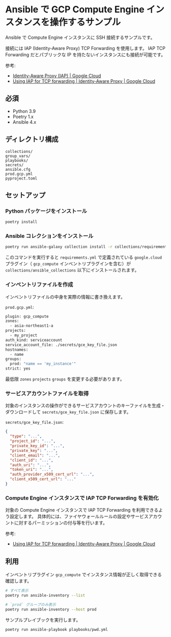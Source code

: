 # Ansible で GCP Compute Engine インスタンスを操作するサンプル

Ansible で Compute Engine インスタンスに SSH 接続するサンプルです。

接続には IAP (Identity-Aware Proxy) TCP Forwarding を使用します。
IAP TCP Forwarding だとパブリックな IP を持たないインスタンスにも接続が可能です。

参考:

- [Identity-Aware Proxy (IAP) | Google Cloud](https://cloud.google.com/iap)
- [Using IAP for TCP forwarding | Identity-Aware Proxy | Google Cloud](https://cloud.google.com/iap/docs/using-tcp-forwarding)

## 必須

- Python 3.9
- Poetry 1.x
- Ansible 4.x

## ディレクトリ構成

```text
collections/
group_vars/
playbooks/
secrets/
ansible.cfg
prod.gcp.yml
pyproject.toml
```

## セットアップ

### Python パッケージをインストール

```bash
poetry install
```

### Ansible コレクションをインストール

```bash
poetry run ansible-galaxy collection install -r collections/requirements.yml
```

このコマンドを実行すると `requirements.yml` で定義されている `google.cloud` プラグイン（ `gcp_compute` インベントリプラグインを含む）が `collections/ansible_collections` 以下にインストールされます。

### インベントリファイルを作成

インベントリファイルの中身を実際の情報に書き換えます。

`prod.gcp.yml`:

```bash
plugin: gcp_compute
zones:
  - asia-northeast1-a
projects:
  - my_project
auth_kind: serviceaccount
service_account_file: ./secrets/gce_key_file.json
hostnames:
  - name
groups:
  prod: "name == 'my_instance'"
strict: yes
```

最低限 `zones` `projects` `groups` を変更する必要があります。

### サービスアカウントファイルを取得

対象のインスタンスの操作ができるサービスアカウントのキーファイルを生成・ダウンロードして `secrets/gce_key_file.json` に保存します。

`secrets/gce_key_file.json`:

```json
{
  "type": "...",
  "project_id": "...",
  "private_key_id": "...",
  "private_key": "...",
  "client_email": "...",
  "client_id": "...",
  "auth_uri": "...",
  "token_uri": "...",
  "auth_provider_x509_cert_url": "...",
  "client_x509_cert_url": "..."
}
```

### Compute Engine インスタンスで IAP TCP Forwarding を有効化

対象の Compute Engine インスタンスで IAP TCP Forwarding を利用できるよう設定します。
具体的には、ファイヤウォールルールの設定やサービスアカウントに対するパーミッションの付与等を行います。

参考:

- [Using IAP for TCP forwarding | Identity-Aware Proxy | Google Cloud](https://cloud.google.com/iap/docs/using-tcp-forwarding)

## 利用

インベントリプラグイン `gcp_compute` でインスタンス情報が正しく取得できる確認します。

```bash
# すべて表示
poetry run ansible-inventory --list 

# `prod` グループのみ表示
poetry run ansible-inventory --host prod
```

サンプルプレイブックを実行します。

```bash
poetry run ansible-playbook playbooks/pwd.yml
```
